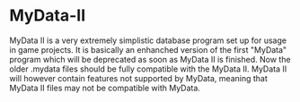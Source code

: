 # MyData-II

MyData II is a very extremely simplistic database program set up for usage in game projects.
It is basically an enhanched version of the first "MyData" program which will be deprecated as soon as MyData II is finished.
Now the older .mydata files should be fully compatible with the MyData II. MyData II will however contain features not supported by MyData, meaning that MyData II files may not be compatible with MyData.

